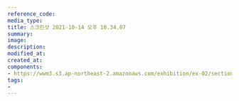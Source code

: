 ```yaml
---
reference_code:
media_type:
title: 스크린샷 2021-10-14 오후 10.34.07
summary:
image:
description:
modified_at:
created_at:
components:
- https://wwm3.s3.ap-northeast-2.amazonaws.com/exhibition/ex-02/section9/스크린샷+2021-10-14+오후+10.34.07.png
tags:
-
---
```

